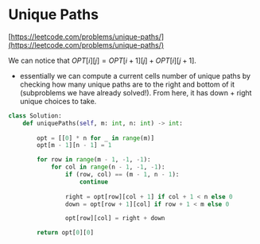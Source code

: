 # Unique Paths

[https://leetcode.com/problems/unique-paths/](https://leetcode.com/problems/unique-paths/)

We can notice that $OPT[i][j] = OPT[i +1][j] + OPT[i][j+1]$.

- essentially we can compute a current cells number of unique paths by checking how many unique paths are to the right and bottom of it (subproblems we have already solved!). From here, it has down + right unique choices to take.

```python
class Solution:
    def uniquePaths(self, m: int, n: int) -> int:
        
        opt = [[0] * n for _ in range(m)]  
        opt[m - 1][n - 1] = 1

        for row in range(m - 1, -1, -1): 
            for col in range(n - 1, -1, -1):  
                if (row, col) == (m - 1, n - 1):
                    continue
                
                right = opt[row][col + 1] if col + 1 < n else 0
                down = opt[row + 1][col] if row + 1 < m else 0

                opt[row][col] = right + down

        return opt[0][0]

```